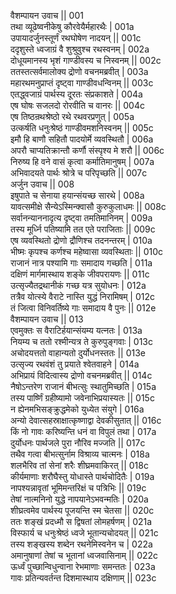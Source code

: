 वैशम्पायन उवाच ||	001    
तथा व्यूढेष्वनीकेषु कौरवेयैर्महारथैः |	001a  
उपायादर्जुनस्तूर्णं रथघोषेण नादयन् ||	001c  
ददृशुस्ते ध्वजाग्रं वै शुश्रुवुश्च रथस्वनम् |	002a  
दोधूयमानस्य भृशं गाण्डीवस्य च निस्वनम् ||	002c  
ततस्तत्सर्वमालोक्य द्रोणो वचनमब्रवीत् |	003a  
महारथमनुप्राप्तं दृष्ट्वा गाण्डीवधन्विनम् ||	003c  
एतद्ध्वजाग्रं पार्थस्य दूरतः संप्रकाशते |	004a  
एष घोषः सजलदो रोरवीति च वानरः ||	004c  
एष तिष्ठन्रथश्रेष्ठो रथे रथवरप्रणुत् |	005a  
उत्कर्षति धनुःश्रेष्ठं गाण्डीवमशनिस्वनम् ||	005c  
इमौ हि बाणौ सहितौ पादयोर्मे व्यवस्थितौ |	006a  
अपरौ चाप्यतिक्रान्तौ कर्णौ संस्पृश्य मे शरौ ||	006c  
निरुष्य हि वने वासं कृत्वा कर्मातिमानुषम् |	007a  
अभिवादयते पार्थः श्रोत्रे च परिपृच्छति ||	007c  
अर्जुन उवाच ||	008    
इषुपाते च सेनाया हयान्संयच्छ सारथे |	008a  
यावत्समीक्षे सैन्येऽस्मिन्क्वासौ कुरुकुलाधमः ||	008c  
सर्वानन्याननादृत्य दृष्ट्वा तमतिमानिनम् |	009a  
तस्य मूर्ध्नि पतिष्यामि तत एते पराजिताः ||	009c  
एष व्यवस्थितो द्रोणो द्रौणिश्च तदनन्तरम् |	010a  
भीष्मः कृपश्च कर्णश्च महेष्वासा व्यवस्थिताः ||	010c  
राजानं नात्र पश्यामि गाः समादाय गच्छति |	011a  
दक्षिणं मार्गमास्थाय शङ्के जीवपरायणः ||	011c  
उत्सृज्यैतद्रथानीकं गच्छ यत्र सुयोधनः |	012a  
तत्रैव योत्स्ये वैराटे नास्ति युद्धं निरामिषम् |	012c  
तं जित्वा विनिवर्तिष्ये गाः समादाय वै पुनः ||	012e   
वैशम्पायन उवाच ||	013    
एवमुक्तः स वैराटिर्हयान्संयम्य यत्नतः |	013a  
नियम्य च ततो रश्मीन्यत्र ते कुरुपुङ्गवाः |	013c  
अचोदयत्ततो वाहान्यतो दुर्योधनस्ततः ||	013e   
उत्सृज्य रथवंशं तु प्रयाते श्वेतवाहने |	014a  
अभिप्रायं विदित्वास्य द्रोणो वचनमब्रवीत् ||	014c  
नैषोऽन्तरेण राजानं बीभत्सुः स्थातुमिच्छति |	015a  
तस्य पार्ष्णिं ग्रहीष्यामो जवेनाभिप्रयास्यतः ||	015c  
न ह्येनमभिसङ्क्रुद्धमेको युध्येत संयुगे |	016a  
अन्यो देवात्सहस्राक्षात्कृष्णाद्वा देवकीसुतात् ||	016c  
किं नो गावः करिष्यन्ति धनं वा विपुलं तथा |	017a  
दुर्योधनः पार्थजले पुरा नौरिव मज्जति ||	017c  
तथैव गत्वा बीभत्सुर्नाम विश्राव्य चात्मनः |	018a  
शलभैरिव तां सेनां शरैः शीघ्रमवाकिरत् ||	018c  
कीर्यमाणाः शरौघैस्तु योधास्ते पार्थचोदितैः |	019a  
नापश्यन्नावृतां भूमिमन्तरिक्षं च पत्रिभिः ||	019c  
तेषां नात्मनिनो युद्धे नापयानेऽभवन्मतिः |	020a  
शीघ्रत्वमेव पार्थस्य पूजयन्ति स्म चेतसा ||	020c  
ततः शङ्खं प्रदध्मौ स द्विषतां लोमहर्षणम् |	021a  
विस्फार्य च धनुःश्रेष्ठं ध्वजे भूतान्यचोदयत् ||	021c  
तस्य शङ्खस्य शब्देन रथनेमिस्वनेन च |	022a  
अमानुषाणां तेषां च भूतानां ध्वजवासिनाम् ||	022c  
ऊर्ध्वं पुच्छान्विधुन्वाना रेभमाणाः समन्ततः |	023a  
गावः प्रतिन्यवर्तन्त दिशमास्थाय दक्षिणाम् ||	023c  
